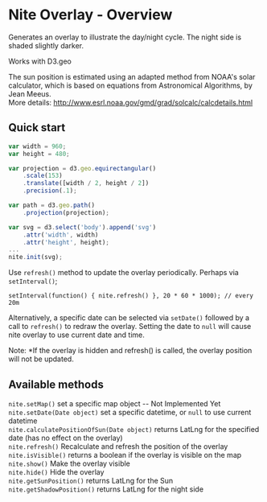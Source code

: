 # Nite Overlay - Overview

Generates an overlay to illustrate the day/night cycle. The night side is shaded slightly darker.

Works with D3.geo

The sun position is estimated using an adapted method from NOAA's solar calculator, which is based on equations from Astronomical Algorithms, by Jean Meeus.  
More details: http://www.esrl.noaa.gov/gmd/grad/solcalc/calcdetails.html

## Quick start

```javascript
var width = 960;
var height = 480;

var projection = d3.geo.equirectangular()
    .scale(153)
    .translate([width / 2, height / 2])
    .precision(.1);

var path = d3.geo.path()
    .projection(projection);

var svg = d3.select('body').append('svg')
    .attr('width', width)
    .attr('height', height);
...
nite.init(svg);
```
Use `refresh()` method to update the overlay periodically. Perhaps via `setInterval()`;

```
setInterval(function() { nite.refresh() }, 20 * 60 * 1000); // every 20m
```

Alternatively, a specific date can be selected via `setDate()` followed by a call to `refresh()` to redraw the overlay. Setting the date to `null` will cause nite overlay to use current date and time.

Note: *If the overlay is hidden and refresh() is called, the overlay position will not be updated.

## Available methods

`nite.setMap()` set a specific map object  -- Not Implemented Yet
`nite.setDate(Date object)` set a specific datetime, or `null` to use current datetime  
`nite.calculatePositionOfSun(Date object)` returns LatLng for the specified date (has no effect on the overlay)  
`nite.refresh()` Recalculate and refresh the position of the overlay  
`nite.isVisible()` returns a boolean if the overlay is visible on the map  
`nite.show()` Make the overlay visible  
`nite.hide()` Hide the overlay  
`nite.getSunPosition()` returns LatLng for the Sun  
`nite.getShadowPosition()` returns LatLng for the night side  
